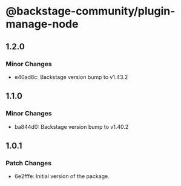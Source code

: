 # @backstage-community/plugin-manage-node

## 1.2.0

### Minor Changes

- e40ad8c: Backstage version bump to v1.43.2

## 1.1.0

### Minor Changes

- ba844d0: Backstage version bump to v1.40.2

## 1.0.1

### Patch Changes

- 6e2fffe: Initial version of the package.
